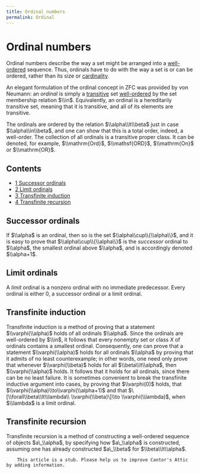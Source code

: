 ```yaml
---
title: Ordinal numbers
permalink: Ordinal
---
```

# Ordinal numbers











  
Ordinal numbers describe the way a set might be arranged into a
[well-ordered](Ordering_Relations "Ordering Relations")
sequence. Thus, ordinals have to do with the way a set is or can be
ordered, rather than its size or
[cardinality](Cardinal "Cardinal").

An elegant formulation of the ordinal concept in ZFC was provided by von
Neumann: an *ordinal* is simply a
[transitive](Transitive "Transitive")
set
[well-ordered](Ordering_Relations "Ordering Relations")
by the set membership relation $\\in$. Equivalently, an ordinal is a
hereditarily transitive set, meaning that it is transitive, and all of
its elements are transitive.

The ordinals are ordered by the relation $\\alpha\\lt\\beta$ just in
case $\\alpha\\in\\beta$, and one can show that this is a total order,
indeed, a well-order. The collection of all ordinals is a transitive
proper class. It can be denoted, for example, $\\mathrm{Ord}$,
$\\mathsf{ORD}$, $\\mathrm{On}$ or $\\mathrm{OR}$.



## Contents


-   [<span class="tocnumber">1</span> <span class="toctext">Successor
    ordinals</span>](#Successor_ordinals)
-   [<span class="tocnumber">2</span> <span class="toctext">Limit
    ordinals</span>](#Limit_ordinals)
-   [<span class="tocnumber">3</span> <span class="toctext">Transfinite
    induction</span>](#Transfinite_induction)
-   [<span class="tocnumber">4</span> <span class="toctext">Transfinite
    recursion</span>](#Transfinite_recursion)


## Successor ordinals

If $\\alpha$ is an ordinal, then so is the set
$\\alpha\\cup\\{\\alpha\\}$, and it is easy to prove that
$\\alpha\\cup\\{\\alpha\\}$ is the *successor* ordinal to $\\alpha$, the
smallest ordinal above $\\alpha$, and is accordingly denoted
$\\alpha+1$.

## Limit ordinals

A *limit* ordinal is a nonzero ordinal with no immediate predecessor.
Every ordinal is either $0$, a successor ordinal or a limit ordinal.

## Transfinite induction

Transfinite induction is a method of proving that a statement
$\\varphi(\\alpha)$ holds of all ordinals $\\alpha$. Since the ordinals
are well-ordered by $\\in$, it follows that every nonempty set or class
$X$ of ordinals contains a smallest ordinal. Consequently, one can prove
that a statement $\\varphi(\\alpha)$ holds for all ordinals $\\alpha$ by
proving that it admits of no least counterexample; in other words, one
need only prove that whenever $\\varphi(\\beta)$ holds for all
$\\beta\\lt\\alpha$, then $\\varphi(\\alpha)$ holds. It follows that it
holds for all ordinals, since there can be no least failure. It is
sometimes convenient to break the transfinite inductive argument into
cases, by proving that $\\varphi(0)$ holds, that
$\\varphi(\\alpha)\\to\\varphi(\\alpha+1)$ and that
$\[\\forall\\beta\\lt\\lambda\\ \\varphi(\\beta)\]\\to
\\varphi(\\lambda)$, when $\\lambda$ is a limit ordinal.

## Transfinite recursion

Transfinite recursion is a method of constructing a well-ordered
sequence of objects $a\_\\alpha$, by specifying how $a\_\\alpha$ is
constructed, assuming one has already constructed $a\_\\beta$ for
$\\beta\\lt\\alpha$.

  

        This article is a stub. Please help us to improve Cantor's Attic by adding information.


